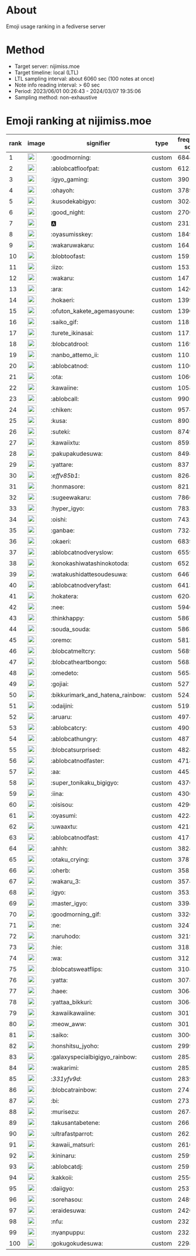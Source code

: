 # About
Emoji usage ranking in a fediverse server

# Method
- Target server: nijimiss.moe
- Target timeline: local (LTL)
- LTL sampling interval: about 6060 sec (100 notes at once)
- Note info reading interval: > 60 sec
- Period: 2023/06/01 00:26:43 - 2024/03/07 19:35:06 
- Sampling method: non-exhaustive

# Emoji ranking at nijimiss.moe

|rank|image|signifier|type|frequency score|
|----|----|----|----|----|
|1|<img height="24" src="https://nijimiss.moe/emoji/goodmorning.webp">|:goodmorning:|custom|68449|
|2|<img height="24" src="https://nijimiss.moe/emoji/ablobcatfloofpat.webp">|:ablobcatfloofpat:|custom|61238|
|3|<img height="24" src="https://nijimiss.moe/emoji/igyo_gaming.webp">|:igyo_gaming:|custom|39011|
|4|<img height="24" src="https://nijimiss.moe/emoji/ohayoh.webp">|:ohayoh:|custom|37894|
|5|<img height="24" src="https://nijimiss.moe/emoji/kusodekabigyo.webp">|:kusodekabigyo:|custom|30244|
|6|<img height="24" src="https://nijimiss.moe/emoji/good_night.webp">|:good_night:|custom|27003|
|7|<img height="24" src="https://nijimiss.moe/emoji/a.webp">|:a:|custom|23129|
|8|<img height="24" src="https://nijimiss.moe/emoji/oyasumisskey.webp">|:oyasumisskey:|custom|18490|
|9|<img height="24" src="https://nijimiss.moe/emoji/wakaruwakaru.webp">|:wakaruwakaru:|custom|16412|
|10|<img height="24" src="https://nijimiss.moe/emoji/blobtoofast.webp">|:blobtoofast:|custom|15926|
|11|<img height="24" src="https://nijimiss.moe/emoji/iizo.webp">|:iizo:|custom|15325|
|12|<img height="24" src="https://nijimiss.moe/emoji/wakaru.webp">|:wakaru:|custom|14718|
|13|<img height="24" src="https://nijimiss.moe/emoji/ara.webp">|:ara:|custom|14206|
|14|<img height="24" src="https://nijimiss.moe/emoji/hokaeri.webp">|:hokaeri:|custom|13995|
|15|<img height="24" src="https://nijimiss.moe/emoji/ofuton_kakete_agemasyoune.webp">|:ofuton_kakete_agemasyoune:|custom|13904|
|16|<img height="24" src="https://nijimiss.moe/emoji/saiko_gif.webp">|:saiko_gif:|custom|11857|
|17|<img height="24" src="https://nijimiss.moe/emoji/turete_ikinasai.webp">|:turete_ikinasai:|custom|11727|
|18|<img height="24" src="https://nijimiss.moe/emoji/blobcatdrool.webp">|:blobcatdrool:|custom|11697|
|19|<img height="24" src="https://nijimiss.moe/emoji/nanbo_attemo_ii.webp">|:nanbo_attemo_ii:|custom|11036|
|20|<img height="24" src="https://nijimiss.moe/emoji/ablobcatnod.webp">|:ablobcatnod:|custom|11003|
|21|<img height="24" src="https://nijimiss.moe/emoji/ota.webp">|:ota:|custom|10609|
|22|<img height="24" src="https://nijimiss.moe/emoji/kawaiine.webp">|:kawaiine:|custom|10588|
|23|<img height="24" src="https://nijimiss.moe/emoji/ablobcall.webp">|:ablobcall:|custom|9905|
|24|<img height="24" src="https://nijimiss.moe/emoji/chiken.webp">|:chiken:|custom|9574|
|25|<img height="24" src="https://nijimiss.moe/emoji/kusa.webp">|:kusa:|custom|8903|
|26|<img height="24" src="https://nijimiss.moe/emoji/suteki.webp">|:suteki:|custom|8749|
|27|<img height="24" src="https://nijimiss.moe/emoji/kawaiixtu.webp">|:kawaiixtu:|custom|8593|
|28|<img height="24" src="https://nijimiss.moe/emoji/pakupakudesuwa.webp">|:pakupakudesuwa:|custom|8498|
|29|<img height="24" src="https://nijimiss.moe/emoji/yattare.webp">|:yattare:|custom|8371|
|30|<img height="24" src="https://nijimiss.moe/emoji/_effv85b1_.webp">|:_effv85b1_:|custom|8264|
|31|<img height="24" src="https://nijimiss.moe/emoji/honmasore.webp">|:honmasore:|custom|8211|
|32|<img height="24" src="https://nijimiss.moe/emoji/sugeewakaru.webp">|:sugeewakaru:|custom|7866|
|33|<img height="24" src="https://nijimiss.moe/emoji/hyper_igyo.webp">|:hyper_igyo:|custom|7833|
|34|<img height="24" src="https://nijimiss.moe/emoji/oishi.webp">|:oishi:|custom|7432|
|35|<img height="24" src="https://nijimiss.moe/emoji/ganbae.webp">|:ganbae:|custom|7324|
|36|<img height="24" src="https://nijimiss.moe/emoji/okaeri.webp">|:okaeri:|custom|6839|
|37|<img height="24" src="https://nijimiss.moe/emoji/ablobcatnodveryslow.webp">|:ablobcatnodveryslow:|custom|6559|
|38|<img height="24" src="https://nijimiss.moe/emoji/konokashiwatashinokotoda.webp">|:konokashiwatashinokotoda:|custom|6521|
|39|<img height="24" src="https://nijimiss.moe/emoji/watakushidattesoudesuwa.webp">|:watakushidattesoudesuwa:|custom|6467|
|40|<img height="24" src="https://nijimiss.moe/emoji/ablobcatnodveryfast.webp">|:ablobcatnodveryfast:|custom|6413|
|41|<img height="24" src="https://nijimiss.moe/emoji/hokatera.webp">|:hokatera:|custom|6204|
|42|<img height="24" src="https://nijimiss.moe/emoji/nee.webp">|:nee:|custom|5946|
|43|<img height="24" src="https://nijimiss.moe/emoji/thinkhappy.webp">|:thinkhappy:|custom|5867|
|44|<img height="24" src="https://nijimiss.moe/emoji/souda_souda.webp">|:souda_souda:|custom|5863|
|45|<img height="24" src="https://nijimiss.moe/emoji/oremo.webp">|:oremo:|custom|5813|
|46|<img height="24" src="https://nijimiss.moe/emoji/blobcatmeltcry.webp">|:blobcatmeltcry:|custom|5689|
|47|<img height="24" src="https://nijimiss.moe/emoji/blobcatheartbongo.webp">|:blobcatheartbongo:|custom|5683|
|48|<img height="24" src="https://nijimiss.moe/emoji/omedeto.webp">|:omedeto:|custom|5658|
|49|<img height="24" src="https://nijimiss.moe/emoji/gojiai.webp">|:gojiai:|custom|5277|
|50|<img height="24" src="https://nijimiss.moe/emoji/bikkurimark_and_hatena_rainbow.webp">|:bikkurimark_and_hatena_rainbow:|custom|5242|
|51|<img height="24" src="https://nijimiss.moe/emoji/odaijini.webp">|:odaijini:|custom|5193|
|52|<img height="24" src="https://nijimiss.moe/emoji/aruaru.webp">|:aruaru:|custom|4974|
|53|<img height="24" src="https://nijimiss.moe/emoji/ablobcatcry.webp">|:ablobcatcry:|custom|4905|
|54|<img height="24" src="https://nijimiss.moe/emoji/ablobcathungry.webp">|:ablobcathungry:|custom|4877|
|55|<img height="24" src="https://nijimiss.moe/emoji/blobcatsurprised.webp">|:blobcatsurprised:|custom|4828|
|56|<img height="24" src="https://nijimiss.moe/emoji/ablobcatnodfaster.webp">|:ablobcatnodfaster:|custom|4718|
|57|<img height="24" src="https://nijimiss.moe/emoji/aa.webp">|:aa:|custom|4453|
|58|<img height="24" src="https://nijimiss.moe/emoji/super_tonikaku_bigigyo.webp">|:super_tonikaku_bigigyo:|custom|4370|
|59|<img height="24" src="https://nijimiss.moe/emoji/iina.webp">|:iina:|custom|4300|
|60|<img height="24" src="https://nijimiss.moe/emoji/oisisou.webp">|:oisisou:|custom|4290|
|61|<img height="24" src="https://nijimiss.moe/emoji/oyasumi.webp">|:oyasumi:|custom|4228|
|62|<img height="24" src="https://nijimiss.moe/emoji/uwaaxtu.webp">|:uwaaxtu:|custom|4215|
|63|<img height="24" src="https://nijimiss.moe/emoji/ablobcatnodfast.webp">|:ablobcatnodfast:|custom|4175|
|64|<img height="24" src="https://nijimiss.moe/emoji/ahhh.webp">|:ahhh:|custom|3828|
|65|<img height="24" src="https://nijimiss.moe/emoji/otaku_crying.webp">|:otaku_crying:|custom|3787|
|66|<img height="24" src="https://nijimiss.moe/emoji/oherb.webp">|:oherb:|custom|3581|
|67|<img height="24" src="https://nijimiss.moe/emoji/wakaru_3.webp">|:wakaru_3:|custom|3574|
|68|<img height="24" src="https://nijimiss.moe/emoji/igyo.webp">|:igyo:|custom|3532|
|69|<img height="24" src="https://nijimiss.moe/emoji/master_igyo.webp">|:master_igyo:|custom|3394|
|70|<img height="24" src="https://nijimiss.moe/emoji/goodmorning_gif.webp">|:goodmorning_gif:|custom|3326|
|71|<img height="24" src="https://nijimiss.moe/emoji/ne.webp">|:ne:|custom|3247|
|72|<img height="24" src="https://nijimiss.moe/emoji/naruhodo.webp">|:naruhodo:|custom|3219|
|73|<img height="24" src="https://nijimiss.moe/emoji/hie.webp">|:hie:|custom|3182|
|74|<img height="24" src="https://nijimiss.moe/emoji/wa.webp">|:wa:|custom|3121|
|75|<img height="24" src="https://nijimiss.moe/emoji/blobcatsweatflips.webp">|:blobcatsweatflips:|custom|3108|
|76|<img height="24" src="https://nijimiss.moe/emoji/yatta.webp">|:yatta:|custom|3078|
|77|<img height="24" src="https://nijimiss.moe/emoji/haee.webp">|:haee:|custom|3064|
|78|<img height="24" src="https://nijimiss.moe/emoji/yattaa_bikkuri.webp">|:yattaa_bikkuri:|custom|3064|
|79|<img height="24" src="https://nijimiss.moe/emoji/kawaiikawaiine.webp">|:kawaiikawaiine:|custom|3017|
|80|<img height="24" src="https://nijimiss.moe/emoji/meow_aww.webp">|:meow_aww:|custom|3011|
|81|<img height="24" src="https://nijimiss.moe/emoji/saiko.webp">|:saiko:|custom|3006|
|82|<img height="24" src="https://nijimiss.moe/emoji/honshitsu_jyoho.webp">|:honshitsu_jyoho:|custom|2999|
|83|<img height="24" src="https://nijimiss.moe/emoji/galaxyspecialbigigyo_rainbow.webp">|:galaxyspecialbigigyo_rainbow:|custom|2854|
|84|<img height="24" src="https://nijimiss.moe/emoji/wakarimi.webp">|:wakarimi:|custom|2852|
|85|<img height="24" src="https://nijimiss.moe/emoji/_331yfv9d_.webp">|:_331yfv9d_:|custom|2839|
|86|<img height="24" src="https://nijimiss.moe/emoji/blobcatrainbow.webp">|:blobcatrainbow:|custom|2745|
|87|<img height="24" src="https://nijimiss.moe/emoji/bi.webp">|:bi:|custom|2731|
|88|<img height="24" src="https://nijimiss.moe/emoji/murisezu.webp">|:murisezu:|custom|2674|
|89|<img height="24" src="https://nijimiss.moe/emoji/takusantabetene.webp">|:takusantabetene:|custom|2661|
|90|<img height="24" src="https://nijimiss.moe/emoji/ultrafastparrot.webp">|:ultrafastparrot:|custom|2622|
|91|<img height="24" src="https://nijimiss.moe/emoji/kawaii_matsuri.webp">|:kawaii_matsuri:|custom|2616|
|92|<img height="24" src="https://nijimiss.moe/emoji/kininaru.webp">|:kininaru:|custom|2599|
|93|<img height="24" src="https://nijimiss.moe/emoji/ablobcatdj.webp">|:ablobcatdj:|custom|2595|
|94|<img height="24" src="https://nijimiss.moe/emoji/kakkoii.webp">|:kakkoii:|custom|2556|
|95|<img height="24" src="https://nijimiss.moe/emoji/daiigyo.webp">|:daiigyo:|custom|2537|
|96|<img height="24" src="https://nijimiss.moe/emoji/sorehasou.webp">|:sorehasou:|custom|2489|
|97|<img height="24" src="https://nijimiss.moe/emoji/eraidesuwa.webp">|:eraidesuwa:|custom|2420|
|98|<img height="24" src="https://nijimiss.moe/emoji/nfu.webp">|:nfu:|custom|2327|
|99|<img height="24" src="https://nijimiss.moe/emoji/nyanpuppu.webp">|:nyanpuppu:|custom|2323|
|100|<img height="24" src="https://nijimiss.moe/emoji/gokugokudesuwa.webp">|:gokugokudesuwa:|custom|2298|

